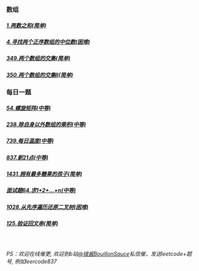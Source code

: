 ### 数组

##### [1.两数之和(简单)](https://github.com/HelloSummer5/LeetCodeDemo/blob/master/src/com/leetcode/md/array/LeetCode001.md)
##### [4.寻找两个正序数组的中位数(困难)](https://github.com/HelloSummer5/LeetCodeDemo/blob/master/src/com/leetcode/md/array/LeetCode004.md)
##### [349.两个数组的交集(简单)](https://github.com/HelloSummer5/LeetCodeDemo/blob/master/src/com/leetcode/md/array/LeetCode349.md)
##### [350.两个数组的交集II(简单)](https://github.com/HelloSummer5/LeetCodeDemo/blob/master/src/com/leetcode/md/array/LeetCode349.md)

### 每日一题
##### [54.螺旋矩阵(中等)](https://github.com/HelloSummer5/LeetCodeDemo/blob/master/src/com/leetcode/md/everyday/LeetCode54.md)
##### [238.除自身以外数组的乘积(中等)](https://github.com/HelloSummer5/LeetCodeDemo/blob/master/src/com/leetcode/md/everyday/LeetCode238.md)
##### [739.每日温度(中等)](https://github.com/HelloSummer5/LeetCodeDemo/blob/master/src/com/leetcode/md/everyday/LeetCode739.md)
##### [837.新21点(中等)](https://github.com/HelloSummer5/LeetCodeDemo/blob/master/src/com/leetcode/md/everyday/LeetCode837.md)
##### [1431.拥有最多糖果的孩子(简单)](https://github.com/HelloSummer5/LeetCodeDemo/blob/master/src/com/leetcode/md/everyday/LeetCode1431.md)
##### [面试题64.求1+2+…+n(中等)](https://github.com/HelloSummer5/LeetCodeDemo/blob/master/src/com/leetcode/md/everyday/LeetCodeFace64.md)
##### [1028.从先序遍历还原二叉树(困难)](https://github.com/HelloSummer5/LeetCodeDemo/blob/master/src/com/leetcode/md/everyday/LeetCode1028.md)
##### [125.验证回文串(简单)](https://github.com/HelloSummer5/LeetCodeDemo/blob/master/src/com/leetcode/md/everyday/LeetCode125.md)




<br>

###### PS：欢迎在线催更, 欢迎到b站[@啵酱BouillonSauce](https://space.bilibili.com/400115474)私信催，发送leetcode+题号,  例如leercode837